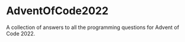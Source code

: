 # AdventOfCode2022
A collection of answers to all the programming questions for Advent of Code 2022.
